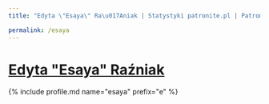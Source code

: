 ```yaml
---
title: "Edyta \"Esaya\" Ra\u017Aniak | Statystyki patronite.pl | Patromierz"

permalink: /esaya
---
```


# [Edyta "Esaya" Raźniak](https://patronite.pl/esaya)

{% include profile.md name="esaya" prefix="e" %}
